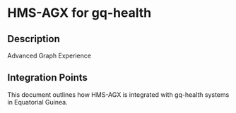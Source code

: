 # HMS-AGX for gq-health

## Description

Advanced Graph Experience

## Integration Points

This document outlines how HMS-AGX is integrated with gq-health systems in Equatorial Guinea.
